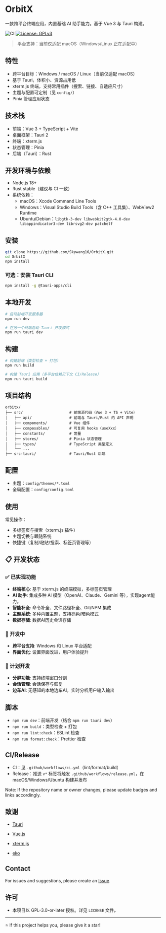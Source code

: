 # OrbitX

一款跨平台终端应用，内置基础 AI 助手能力。基于 Vue 3 与 Tauri 构建。

![CI](https://img.shields.io/github/actions/workflow/status/Skywang16/OrbitX/ci.yml?branch=main&label=CI)
[![License: GPLv3](https://img.shields.io/badge/License-GPLv3-blue.svg)](https://www.gnu.org/licenses/gpl-3.0)

> 平台支持：当前仅适配 macOS（Windows/Linux 正在适配中）

## 特性

- 跨平台目标：Windows / macOS / Linux（当前仅适配 macOS）
- 基于 Tauri，体积小、资源占用低
- xterm.js 终端，支持常用插件（搜索、链接、自适应尺寸）
- 主题与配置可定制（见 `config/`）
- Pinia 管理应用状态

## 技术栈

- 前端：Vue 3 + TypeScript + Vite
- 桌面框架：Tauri 2
- 终端：xterm.js
- 状态管理：Pinia
- 后端（Tauri）：Rust

## 开发环境与依赖

- Node.js 18+
- Rust stable（建议与 CI 一致）
- 系统依赖：
  - macOS：Xcode Command Line Tools
  - Windows：Visual Studio Build Tools（含 C++ 工具集）、WebView2 Runtime
  - Ubuntu/Debian：`libgtk-3-dev libwebkit2gtk-4.0-dev libappindicator3-dev librsvg2-dev patchelf`

## 安装

```bash
git clone https://github.com/Skywang16/OrbitX.git
cd OrbitX
npm install
```

### 可选：安装 Tauri CLI

```bash
npm install -g @tauri-apps/cli
```

## 本地开发

```bash
# 启动前端开发服务器
npm run dev

# 在另一个终端启动 Tauri 开发模式
npm run tauri dev
```

## 构建

```bash
# 构建前端（类型检查 + 打包）
npm run build

# 构建 Tauri 应用（多平台依赖见下文 CI/Release）
npm run tauri build
```

## 项目结构

```text
orbitx/
├── src/                     # 前端源代码（Vue 3 + TS + Vite）
│   ├── api/                 # 前端与 Tauri/Rust 的 API 声明
│   ├── components/          # Vue 组件
│   ├── composables/         # 可复用 hooks（useXxx）
│   ├── constants/           # 常量
│   ├── stores/              # Pinia 状态管理
│   ├── types/               # TypeScript 类型定义
│   └── ...
├── src-tauri/               # Tauri/Rust 后端
```

## 配置

- 主题：`config/themes/*.toml`
- 全局配置：`config/config.toml`

## 使用

常见操作：

- 多标签页与搜索（xterm.js 插件）
- 主题切换与跟随系统
- 快捷键（复制/粘贴/搜索、标签页管理等）

## 📋 开发状态

### ✅ 已实现功能

- **终端核心**: 基于 xterm.js 的终端模拟，多标签页管理
- **AI 助手**: 集成多种 AI 模型（OpenAI、Claude、Gemini 等），实现agent能力。
- **智能补全**: 命令补全、文件路径补全、Git/NPM 集成
- **主题系统**: 多种内置主题，支持亮色/暗色模式
- **数据存储**: 数据AI历史会话存储

### 🚧 开发中

- **跨平台支持**: Windows 和 Linux 平台适配
- **界面优化**: 设置界面改进，用户体验提升

### 📅 计划开发

- **分屏功能**: 支持终端窗口分割
- **会话管理**: 会话保存与恢复
- **边车AI**: 无感知的本地边车AI，实时分析用户输入输出

## 脚本

- `npm run dev`：前端开发（结合 `npm run tauri dev`）
- `npm run build`：类型检查 + 打包
- `npm run lint:check`：ESLint 检查
- `npm run format:check`：Prettier 检查

## CI/Release

- CI：见 `.github/workflows/ci.yml`（lint/format/build）
- Release：推送 `v*` 标签将触发 `.github/workflows/release.yml`，在 macOS/Windows/Ubuntu 构建并发布

Note: If the repository name or owner changes, please update badges and links accordingly.

## 致谢

- [Tauri](https://tauri.app/)
- [Vue.js](https://vuejs.org/)
- [xterm.js](https://xtermjs.org/)

- [eko](https://github.com/FellouAI/eko)

## Contact

For issues and suggestions, please create an [Issue](https://github.com/Skywang16/OrbitX/issues).

## 许可

- 本项目以 GPL-3.0-or-later 授权。详见 `LICENSE` 文件。

---

⭐ If this project helps you, please give it a star!
